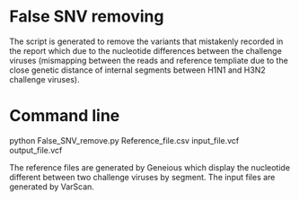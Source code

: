 # False SNV removing

The script is generated to remove the variants that mistakenly recorded in the report which due to the nucleotide differences between the challenge viruses (mismapping between the reads and reference templiate due to the close genetic distance of internal segments between H1N1 and H3N2 challenge viruses).

# Command line

python False_SNV_remove.py Reference_file.csv input_file.vcf output_file.vcf

The reference files are generated by Geneious which display the nucleotide different between two challenge viruses by segment.
The input files are generated by VarScan.
